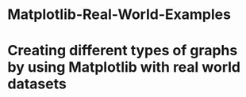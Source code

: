 # Matplotlib-Real-World-Examples

# Creating different types of graphs by using Matplotlib with real world datasets
